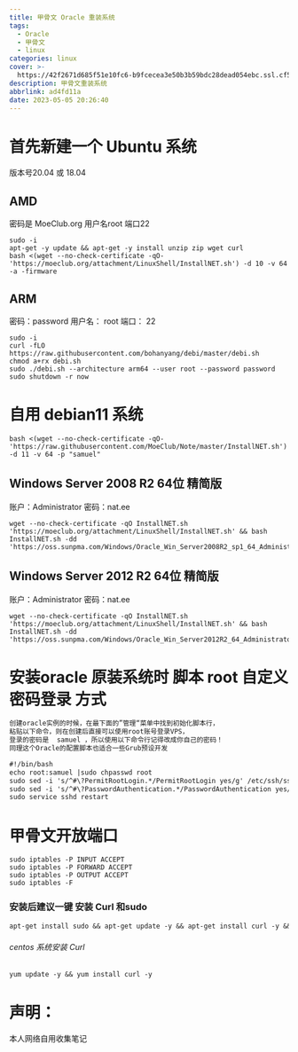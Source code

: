 ```yaml
---
title: 甲骨文 Oracle 重装系统
tags:
  - Oracle
  - 甲骨文
  - linux
categories: linux
cover: >-
  https://42f2671d685f51e10fc6-b9fcecea3e50b3b59bdc28dead054ebc.ssl.cf5.rackcdn.com/illustrations/Share_link_re_54rx.svg
description: 甲骨文重装系统
abbrlink: ad4fd11a
date: 2023-05-05 20:26:40
---
```

# 首先新建一个 Ubuntu 系统
版本号20.04 或 18.04 
## AMD
密码是 MoeClub.org 用户名root 端口22
```shell
sudo -i
apt-get -y update && apt-get -y install unzip zip wget curl
bash <(wget --no-check-certificate -qO- 'https://moeclub.org/attachment/LinuxShell/InstallNET.sh') -d 10 -v 64 -a -firmware
```
## ARM 
密码：password 用户名： root 端口： 22
```shell
sudo -i
curl -fLO https://raw.githubusercontent.com/bohanyang/debi/master/debi.sh
chmod a+rx debi.sh
sudo ./debi.sh --architecture arm64 --user root --password password
sudo shutdown -r now
```
# 自用 debian11 系统
```shell
bash <(wget --no-check-certificate -qO- 'https://raw.githubusercontent.com/MoeClub/Note/master/InstallNET.sh') -d 11 -v 64 -p "samuel"
```

## Windows Server 2008 R2 64位 精简版
账户：Administrator  密码：nat.ee
```shell
wget --no-check-certificate -qO InstallNET.sh 'https://moeclub.org/attachment/LinuxShell/InstallNET.sh' && bash InstallNET.sh -dd 'https://oss.sunpma.com/Windows/Oracle_Win_Server2008R2_sp1_64_Administrator_nat.ee.gz'
```
## Windows Server 2012 R2 64位 精简版
账户：Administrator  密码：nat.ee
```shell
wget --no-check-certificate -qO InstallNET.sh 'https://moeclub.org/attachment/LinuxShell/InstallNET.sh' && bash InstallNET.sh -dd 'https://oss.sunpma.com/Windows/Oracle_Win_Server2012R2_64_Administrator_nat.ee.gz'
```
# 安装oracle 原装系统时 脚本 root 自定义密码登录 方式
```markdown
创建oracle实例的时候，在最下面的”管理“菜单中找到初始化脚本行，
粘贴以下命令，则在创建后直接可以使用root账号登录VPS，
登录的密码是  samuel ，所以使用以下命令行记得改成你自己的密码！
同理这个Oracle的配置脚本也适合一些Grub预设开发
```
```markdown
#!/bin/bash
echo root:samuel |sudo chpasswd root
sudo sed -i 's/^#\?PermitRootLogin.*/PermitRootLogin yes/g' /etc/ssh/sshd_config;
sudo sed -i 's/^#\?PasswordAuthentication.*/PasswordAuthentication yes/g' /etc/ssh/sshd_config;
sudo service sshd restart
```
# 甲骨文开放端口
```shell
sudo iptables -P INPUT ACCEPT
sudo iptables -P FORWARD ACCEPT
sudo iptables -P OUTPUT ACCEPT
sudo iptables -F
```
### 安装后建议一键 安装 Curl 和sudo
```markdown
apt-get install sudo && apt-get update -y && apt-get install curl -y && apt update && apt upgrade -y
```
###### centos 系统安装 Curl
```markdown
yum update -y && yum install curl -y
```
# 声明：
本人网络自用收集笔记 